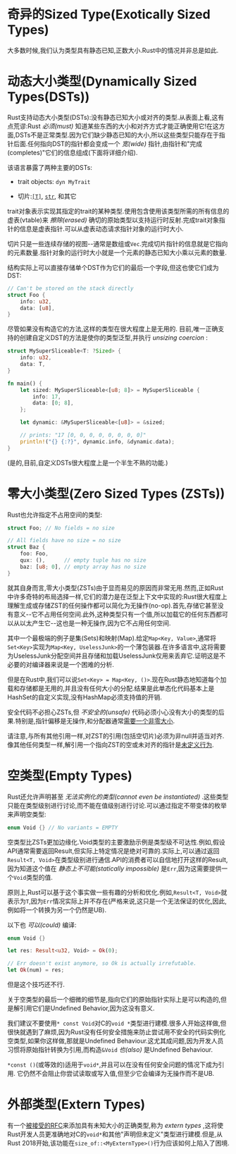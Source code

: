 # 奇异的Sized Type(Exotically Sized Types)

大多数时候,我们认为类型具有静态已知,正数大小.Rust中的情况并非总是如此.

# 动态大小类型(Dynamically Sized Types(DSTs))

Rust支持动态大小类型(DSTs):没有静态已知大小或对齐的类型.从表面上看,这有点荒谬:Rust *必须(must)* 知道某些东西的大小和对齐方式才能正确使用它!在这方面,DSTs不是正常类型.因为它们缺少静态已知的大小,所以这些类型只能存在于指针后面.任何指向DST的指针都会变成一个 *宽(wide)* 指针,由指针和"完成(completes)"它们的信息组成(下面将详细介绍).

该语言暴露了两种主要的DSTs:

- trait objects: `dyn MyTrait`

- 切片:[`[T]`](../std/primitive.slice.html), [`str`](../std/primitive.str.html), 和其它

trait对象表示实现其指定的trait的某种类型.使用包含使用该类型所需的所有信息的虚表(vtable)来 *擦除(erased)* 确切的原始类型以支持运行时反射.完成trait对象指针的信息是虚表指针.可以从虚表动态请求指针对象的运行时大小.

切片只是一些连续存储的视图--通常是数组或`Vec`.完成切片指针的信息就是它指向的元素数量.指针对象的运行时大小就是一个元素的静态已知大小乘以元素的数量.

结构实际上可以直接存储单个DST作为它们的最后一个字段,但这也使它们成为DST:

```Rust
// Can't be stored on the stack directly
struct Foo {
    info: u32,
    data: [u8],
}
```

尽管如果没有构造它的方法,这样的类型在很大程度上是无用的. 目前,唯一正确支持的创建自定义DST的方法是使你的类型泛型,并执行 *unsizing coercion* :

```Rust
struct MySuperSliceable<T: ?Sized> {
    info: u32,
    data: T,
}

fn main() {
    let sized: MySuperSliceable<[u8; 8]> = MySuperSliceable {
        info: 17,
        data: [0; 8],
    };

    let dynamic: &MySuperSliceable<[u8]> = &sized;

    // prints: "17 [0, 0, 0, 0, 0, 0, 0, 0]"
    println!("{} {:?}", dynamic.info, &dynamic.data);
}
```

(是的,目前,自定义DSTs很大程度上是一个半生不熟的功能.)

# 零大小类型(Zero Sized Types (ZSTs))

Rust也允许指定不占用空间的类型:

```Rust
struct Foo; // No fields = no size

// All fields have no size = no size
struct Baz {
    foo: Foo,
    qux: (),      // empty tuple has no size
    baz: [u8; 0], // empty array has no size
}
```

就其自身而言,零大小类型(ZSTs)由于显而易见的原因而非常无用.然而,正如Rust中许多奇特的布局选择一样,它们的潜力是在泛型上下文中实现的:Rust很大程度上理解生成或存储ZST的任何操作都可以简化为无操作(no-op).首先,存储它甚至没有意义--它不占用任何空间.此外,这种类型只有一个值,所以加载它的任何东西都可以从以太产生它--这也是一种无操作,因为它不占用任何空间.

其中一个最极端的例子是集(Sets)和映射(Map).给定`Map<Key, Value>`,通常将`Set<Key>`实现为`Map<Key, UselessJunk>`的一个薄包装器.在许多语言中,这将需要为UselessJunk分配空间并且存储和加载UselessJunk仅用来丢弃它.证明这是不必要的对编译器来说是一个困难的分析.

但是在Rust中,我们可以说`Set<Key> = Map<Key, ()>`.现在Rust静态地知道每个加载和存储都是无用的,并且没有任何大小的分配.结果是此单态化代码基本上是HashSet的自定义实现,没有HashMap必须支持值的开销.

安全代码不必担心ZSTs,但 *不安全的(unsafe)* 代码必须小心没有大小的类型的后果.特别是,指针偏移是无操作,和分配器通常[需要一个非零大小](https://doc.rust-lang.org/std/alloc/trait.GlobalAlloc.html#tymethod.alloc).

请注意,与所有其他引用一样,对ZST的引用(包括空切片)必须为非null并适当对齐.像其他任何类型一样,解引用一个指向ZST的空或未对齐的指针是[未定义行为](ch01-02-What-Unsafe-Rust-Can-Do.md).

# 空类型(Empty Types)

Rust还允许声明甚至 *无法实例化的类型(cannot even be instantiated)* .这些类型只能在类型级别进行讨论,而不能在值级别进行讨论.可以通过指定不带变体的枚举来声明空类型:

```Rust
enum Void {} // No variants = EMPTY
```

空类型比ZSTs更加边缘化.Void类型的主要激励示例是类型级不可达性.例如,假设API通常需要返回Result,但实际上特定情况是绝对可靠的.实际上,可以通过返回`Result<T, Void>`在类型级别进行通信.API的消费者可以自信地打开这样的Result,因为知道这个值在 *静态上不可能(statically impossible)* 是`Err`,因为这需要提供一个`Void`类型的值.

原则上,Rust可以基于这个事实做一些有趣的分析和优化.例如,`Result<T, Void>`就表示为`T`,因为`Err`情况实际上并不存在(严格来说,这只是一个无法保证的优化,因此,例如将一个转换为另一个仍然是UB).

以下也 *可以(could)* 编译:

```Rust
enum Void {}

let res: Result<u32, Void> = Ok(0);

// Err doesn't exist anymore, so Ok is actually irrefutable.
let Ok(num) = res;
```

但是这个技巧还不行.

关于空类型的最后一个细微的细节是,指向它们的原始指针实际上是可以构造的,但是解引用它们是Undefined Behavior,因为这没有意义.

我们建议不要使用`* const Void`对C的`void *`类型进行建模.很多人开始这样做,但很快就遇到了麻烦,因为Rust没有任何安全措施来防止尝试用不安全的代码实例化空类型,如果你这样做,那就是Undefined Behaviour.这尤其成问题,因为开发人员习惯将原始指针转换为引用,而构造`&Void` *也(also)* 是Undefined Behaviour.

`*const ()`(或等效的)适用于`void*`,并且可以在没有任何安全问题的情况下成为引用. 它仍然不会阻止你尝试读取或写入值,但至少它会编译为无操作而不是UB.

# 外部类型(Extern Types)

有一个[被接受的RFC](https://github.com/rust-lang/rfcs/blob/master/text/1861-extern-types.md)来添加具有未知大小的正确类型,称为 *extern types* ,这将使Rust开发人员更准确地对C的`void*`和其他"声明但未定义"类型进行建模.但是,从Rust 2018开始,该功能在`size_of::<MyExternType>()`行为应该如何上陷入了困境.

